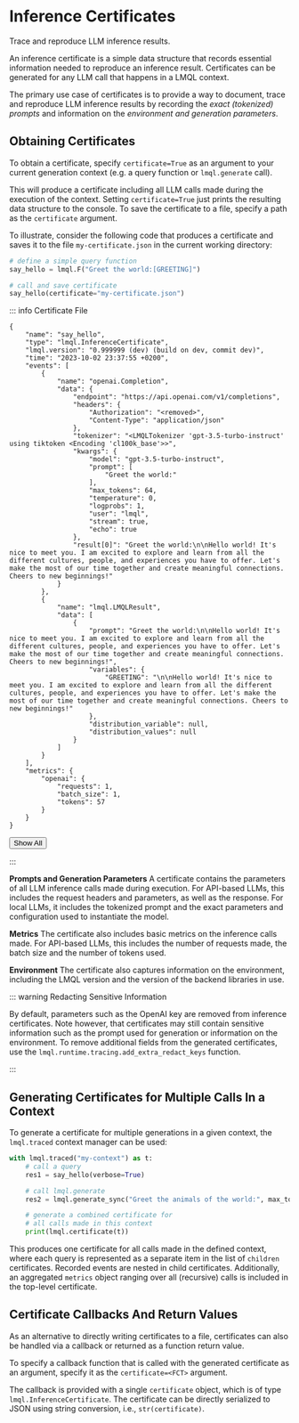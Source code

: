 # Inference Certificates

<div class="subtitle">Trace and reproduce LLM inference results.</div>

An inference certificate is a simple data structure that records essential information needed to reproduce an inference result. Certificates can be generated for any LLM call that happens in a LMQL context.

The primary use case of certificates is to provide a way to document, trace and reproduce LLM inference results by recording the *exact (tokenized) prompts* and information on the *environment and generation parameters*.


## Obtaining Certificates

To obtain a certificate, specify `certificate=True` as an argument to your current generation context (e.g. a query function or `lmql.generate` call). 

This will produce a certificate including all LLM calls made during the execution of the context. Setting `certificate=True` just prints the resulting data structure to the console. To save the certificate to a file, specify a path as the `certificate` argument. 

To illustrate, consider the following code that produces a certificate and saves it to the file `my-certificate.json` in the current working directory:

```python
# define a simple query function
say_hello = lmql.F("Greet the world:[GREETING]")

# call and save certificate
say_hello(certificate="my-certificate.json")
```

::: info Certificate File

```truncated
{
    "name": "say_hello",
    "type": "lmql.InferenceCertificate",
    "lmql.version": "0.999999 (dev) (build on dev, commit dev)",
    "time": "2023-10-02 23:37:55 +0200",
    "events": [
        {
            "name": "openai.Completion",
            "data": {
                "endpoint": "https://api.openai.com/v1/completions",
                "headers": {
                    "Authorization": "<removed>",
                    "Content-Type": "application/json"
                },
                "tokenizer": "<LMQLTokenizer 'gpt-3.5-turbo-instruct' using tiktoken <Encoding 'cl100k_base'>>",
                "kwargs": {
                    "model": "gpt-3.5-turbo-instruct",
                    "prompt": [
                        "Greet the world:"
                    ],
                    "max_tokens": 64,
                    "temperature": 0,
                    "logprobs": 1,
                    "user": "lmql",
                    "stream": true,
                    "echo": true
                },
                "result[0]": "Greet the world:\n\nHello world! It's nice to meet you. I am excited to explore and learn from all the different cultures, people, and experiences you have to offer. Let's make the most of our time together and create meaningful connections. Cheers to new beginnings!"
            }
        },
        {
            "name": "lmql.LMQLResult",
            "data": [
                {
                    "prompt": "Greet the world:\n\nHello world! It's nice to meet you. I am excited to explore and learn from all the different cultures, people, and experiences you have to offer. Let's make the most of our time together and create meaningful connections. Cheers to new beginnings!",
                    "variables": {
                        "GREETING": "\n\nHello world! It's nice to meet you. I am excited to explore and learn from all the different cultures, people, and experiences you have to offer. Let's make the most of our time together and create meaningful connections. Cheers to new beginnings!"
                    },
                    "distribution_variable": null,
                    "distribution_values": null
                }
            ]
        }
    ],
    "metrics": {
        "openai": {
            "requests": 1,
            "batch_size": 1,
            "tokens": 57
        }
    }
}
```

<button class="btn expand" onclick="this.parentElement.classList.toggle('show')">
    Show All
</button>

:::

**Prompts and Generation Parameters** A certificate contains the parameters of all LLM inference calls made during execution. For API-based LLMs, this includes the request headers and parameters, as well as the response. For local LLMs, it includes the tokenized prompt and the exact parameters and configuration used to instantiate the model.  

**Metrics** The certificate also includes basic metrics on the inference calls made. For API-based LLMs, this includes the number of requests made, the batch size and the number of tokens used.

**Environment** The certificate also captures information on the environment, including the LMQL version and the version of the backend libraries in use.

::: warning Redacting Sensitive Information

By default, parameters such as the OpenAI key are removed from inference certificates. Note however, that certificates may still contain sensitive information such as the prompt used for generation or information on the environment. To remove additional fields from the generated certificates, use the `lmql.runtime.tracing.add_extra_redact_keys` function.

:::

## Generating Certificates for Multiple Calls In a Context

To generate a certificate for multiple generations in a given context, the `lmql.traced` context manager can be used:

```python
with lmql.traced("my-context") as t:
    # call a query 
    res1 = say_hello(verbose=True)

    # call lmql.generate
    res2 = lmql.generate_sync("Greet the animals of the world:", max_tokens=10, verbose=True)

    # generate a combined certificate for
    # all calls made in this context
    print(lmql.certificate(t))
```

This produces one certificate for all calls made in the defined context, where each query is represented as a separate item in the list of `children` certificates. Recorded events are nested in child certificates. Additionally, an aggregated `metrics` object ranging over all (recursive) calls is included in the top-level certificate.

## Certificate Callbacks And Return Values

As an alternative to directly writing certificates to a file, certificates can also be handled via a callback or returned as a function return value.

To specify a callback function that is called with the generated certificate as an argument, specify it as the `certificate=<FCT>` argument.

The callback is provided with a single `certificate` object, which is of type `lmql.InferenceCertificate`. The certificate can be directly serialized to JSON using string conversion, i.e., `str(certificate)`.